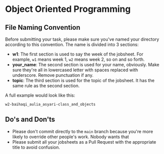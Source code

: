# Object Oriented Programming

## File Naming Convention

Before submitting your task, please make sure you've named your directory according to this convention.
The name is divided into 3 sections:
- **w1**: The first section is used to say the week of the jobsheet. For example, `w1` means week 1, `w2` means week 2, so on and so forth.
- **your_name**: The second section is used for your name, obviously. Make sure they're all in lowercased letter with spaces replaced with underscore. Remove punctuation if any.
- **topic**: The third section is used for the topic of the jobsheet. It has the same rule as the second section.

A full example would look like this:
```
w2-baihaqi_aulia_asyari-class_and_objects
```

## Do's and Don'ts

- Please don't commit directly to the `main` branch because you're more likely to override other people's work. Nobody wants that
- Please submit all your jobsheets as a Pull Request with the appropriate title to avoid confusion.
